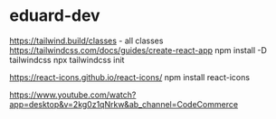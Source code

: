 # eduard-dev
https://tailwind.build/classes - all classes
https://tailwindcss.com/docs/guides/create-react-app
npm install -D tailwindcss
npx tailwindcss init


https://react-icons.github.io/react-icons/
npm install react-icons 


https://www.youtube.com/watch?app=desktop&v=2kg0z1qNrkw&ab_channel=CodeCommerce
